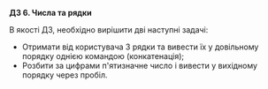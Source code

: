 **ДЗ 6. Числа та рядки**

В якості ДЗ, необхідно вирішити дві наступні задачі:

* Отримати від користувача 3 рядки та вивести їх у довільному порядку однією командою (конкатенація);
* Розбити за цифрами п'ятизначне число і вивести у вихідному порядку через пробіл.